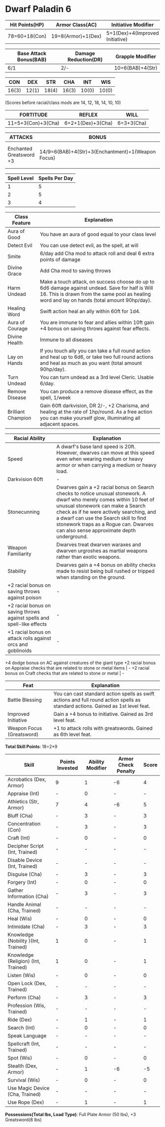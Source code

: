 # Dwarf Paladin 6

Hit Points(HP) | Armor Class(AC) | Initiative Modifier | Speed | Size
-------------- | --------------- | ------------------- | ----- | ----
78=60+18(Con)  | 19=8(Armor)+1(Dex)| 5=1(Dex)+4(Improved Initiative)| 20ft | Medium

Base Attack Bonus(BAB) | Damage Reduction(DR) | Grapple Modifier
---------------------  | -------------------- | ----------------
6/1                    | 2/-                  | 10=6(BAB)+4(Str)

CON   | DEX   | STR   | CHA   | INT   | WIS 
---   | ---   | ---   | ---   | -     | ------- 
16(3) | 12(1) | 18(4) | 16(3) | 10(0) | 10(0) 

(Scores before racial/class mods are 14, 12, 18, 14, 10, 10)

FORTITUDE | REFLEX | WILL
--------- | ------ | ----
11=5+3(Con)+3(Cha)| 6=2+1(Dex)+3(Cha)   | 6=3+3(Cha)

ATTACKS | BONUS | DAMAGE | CRITICAL | NOTES
------- | ----- | ------ | -------- | -----
Enchanted Greatsword +3  | 14/9=6(BAB)+4(Str)+3(Enchantment)+1(Weapon Focus) | 2d6+9(6(Str*1.5)+3(Enchantment)) | 19-20/x2 | +3 Enchantment Bonus to attack/damage

Spell Level | Spells Per Day 
----------- | --------------
1           | 5
2           | 5
3           | 4

Class Feature | Explanation
------------- | -----------
Aura of Good       | You have an aura of good equal to your class level
Detect Evil        | You can use detect evil, as the spell, at will
Smite              | 6/day add Cha mod to attack roll and deal 6 extra points of damage
Divine Grace       | Add Cha mod to saving throws
Harm Undead        | Make a touch attack, on success choose do up to 6d6 damage against undead. Save for half is Will 16. This is drawn from the same pool as healing word and lay on hands (total amount 90hp/day).
Healing Word       | Swift action heal an ally within 60ft for 1d4.
Aura of Courage    | You are immune to fear and allies within 10ft gain +4 bonus on saving throws against fear effects.
Divine Health      | Immune to all diseases
Lay on Hands       | If you touch ally you can take a full round action and heal up to 6d6, or take two full round actions and heal as much as you want (total amount 90hp/day). 
Turn Undead        | You can turn undead as a 3rd level Cleric. Usable 6/day.
Remove Disease     | You can produce a remove disease effect, as the spell, 1/week
Brilliant Champion | Gain 60ft darkvision, DR 2/-, +2 Charisma, and healing at the rate of 1hp/round. As a free action you can make yourself glow, illuminating all adjacent spaces.

Racial Ability| Explanation
------------- | -----------
Speed | A dwarf's base land speed is 20ft. However, dwarves can move at this speed even when wearing medium or heavy armor or when carrying a medium or heavy load.
Darkvision 60ft | -  
Stonecunning | Dwarves gain a +2 racial bonus on Search checks to notice unusual stonework. A dwarf who merely comes within 10 feet of unusual stonework can make a Search check as if he were actively searching, and a dwarf can use the Search skill to find stonework traps as a Rogue can. Dwarves can also sense approximate depth underground.
Weapon Familiarity | Dwarves treat dwarven waraxes and dwarven urgroshes as martial weapons rather than exotic weapons.
Stability | Dwarves gain a +4 bonus on ability checks made to resist being bull rushed or tripped when standing on the ground.
+2 racial bonus on saving throws against poison | -
+2 racial bonus on saving throws against spells and spell-like effects | -
+1 racial bonus on attack rolls against orcs and goblinoids | -
+4 dodge bonus on AC against creatures of the giant type
+2 racial bonus on Appraise checks that are related to stone or metal items | -
+2 racial bonus on Craft checks that are related to stone or metal | -

Feat | Explanation
----- | -----------
Battle Blessing           | You can cast standard action spells as swift actions and full round action spells as standard actions. Gained as 1st level feat.
Improved Initiative       | Gain a +4 bonus to initiative. Gained as 3rd level feat.
Weapon Focus (Greatsword) | +1 to attack rolls with greatswords. Gained as 6th level feat.

**Total Skill Points**: 18=2*9

Skill | Points Invested | Ability Modifier | Armor Check Penalty | Score
----- | --------------- | ---------------- | ------------------- | -----
Acrobatics (Dex, Armor)                    | 9 | 1 | -6 | 4
Appraise (Int)                             | - | 0 | - | -
Athletics (Str, Armor)                     | 7 | 4 | -6 | 5
Bluff (Cha)                                | - | 3 | - | 3
Concentration (Con)                        | - | 3 | - | 3
Craft (Int)                                | - | 0 | - | 0
Decipher Script (Int, Trained)             | - | - | - | -
Disable Device (Int, Trained)              | - | - | - | -
Disguise (Cha)                             | - | 3 | - | 3
Forgery (Int)                              | - | 0 | - | 0
Gather Information (Cha)                   | - | 3 | - | 3
Handle Animal (Cha, Trained)               | - | - | - | -
Heal (Wis)                                 | - | 0 | - | 0
Intimidate (Cha)                           | - | 3 | - | 3
Knowledge (Nobility )(Int, Trained)        | 1 | 0 | - | 1
Knowledge (Religion) (Int, Trained)        | 1 | 0 | - | 1
Listen (Wis)                               | - | 0 | - | 0
Open Lock (Dex, Trained)                   | - | - | - | -
Perform (Cha)                              | - | 3 | - | 3
Profession (Wis, Trained)                  | - | - | - | -
Ride (Dex)                                 | - | 1 | - | 1
Search (Int)                               | - | 0 | - | 0
Speak Language                             | - | - | - | -
Spellcraft (Int, Trained)                  | - | - | - | -
Spot (Wis)                                 | - | 0 | - | 0
Stealth (Dex, Armor)                       | - | 1 | -6 | -5
Survival (Wis)                             | - | 0 | - | 0
Use Magic Device (Cha, Trained)            | - | - | - | -
Use Rope (Dex)                             | - | 1 | - | 1

**Possessions(Total lbs, Load Type)**: Full Plate Armor (50 lbs), +3 Greatsword(8 lbs)